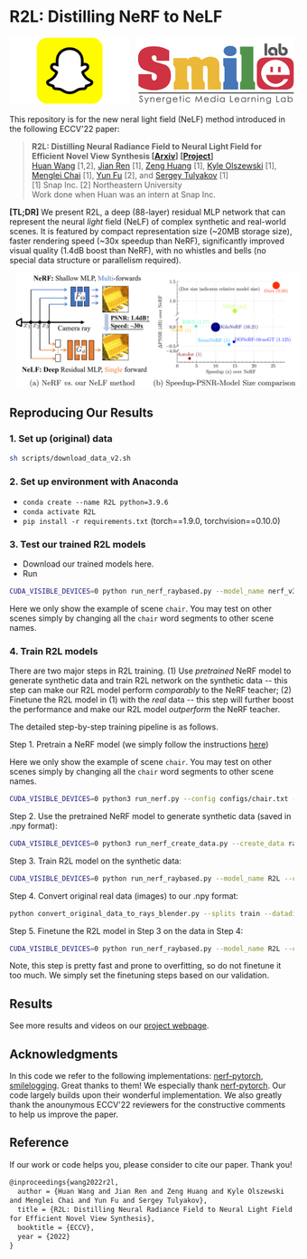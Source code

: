 # R2L: Distilling NeRF to NeLF

<div align="center">
    <a><img src="figs/snap.png"  height="120px" ></a>
    &nbsp
    <a><img src="figs/smile.png"  height="120px" ></a>
</div>

This repository is for the new neral light field (NeLF) method introduced in the following ECCV'22 paper:
> **R2L: Distilling Neural Radiance Field to Neural Light Field for Efficient Novel View Synthesis [[Arxiv](https://arxiv.org/abs/2203.17261)] [[Project](https://snap-research.github.io/R2L/)]** \
> [Huan Wang](http://huanwang.tech/) [1,2], [Jian Ren](https://alanspike.github.io/) [1], [Zeng Huang](https://zeng.science/) [1], [Kyle Olszewski](https://kyleolsz.github.io/) [1], [Menglei Chai](https://mlchai.com/) [1], [Yun Fu](http://www1.ece.neu.edu/~yunfu/) [2], and [Sergey Tulyakov](http://www.stulyakov.com/) [1] \
> [1] Snap Inc. [2] Northeastern University \
> Work done when Huan was an intern at Snap Inc.

**[TL;DR]** We present R2L, a deep (88-layer) residual MLP network that can represent the neural *light* field (NeLF) of complex synthetic and real-world scenes. It is featured by compact representation size (~20MB storage size), faster rendering speed (~30x speedup than NeRF), significantly improved visual quality (1.4dB boost than NeRF), with no whistles and bells (no special data structure or parallelism required).

<center><img src="frontpage.png" width="700" hspace="10"></center>


## Reproducing Our Results
### 1. Set up (original) data
```bash
sh scripts/download_data_v2.sh
```

### 2. Set up environment with Anaconda
- `conda create --name R2L python=3.9.6`
- `conda activate R2L`
- `pip install -r requirements.txt` (torch==1.9.0, torchvision==0.10.0)

### 3. Test our trained R2L models
- Download our trained models here.
- Run
```bash
CUDA_VISIBLE_DEVICES=0 python run_nerf_raybased.py --model_name nerf_v3.2 --config configs/chair_noview.txt --n_sample_per_ray 16 --netwidth 256 --netdepth 88 --datadir_kd data/nerf_synthetic/chair_v8_Rand_Origins_Dirs_4096RaysPerNpy_10kImages --use_residual --cache_ignore data --trial.ON --trial.body_arch resmlp --pretrained_ckpt R2L_models/W256D88__blender_chair__400x400.tar --render_only --render_test --testskip 1 --project Test__R2L_W256D88__blender_chair__400x400
```  
Here we only show the example of scene `chair`. You may test on other scenes simply by changing all the `chair` word segments to other scene names.
 
### 4. Train R2L models
There are two major steps in R2L training. (1) Use *pretrained* NeRF model to generate synthetic data and train R2L network on the synthetic data -- this step can make our R2L model perform *comparably* to the NeRF teacher; (2) Finetune the R2L model in (1) with the *real* data -- this step will further boost the performance and make our R2L model *outperform* the NeRF teacher.

The detailed step-by-step training pipeline is as follows.

Step 1. Pretrain a NeRF model (we simply follow the instructions [here](https://github.com/yenchenlin/nerf-pytorch))

Here we only show the example of scene `chair`. You may test on other scenes simply by changing all the `chair` word segments to other scene names.
```bash
CUDA_VISIBLE_DEVICES=0 python3 run_nerf.py --config configs/chair.txt --screen --cache_ignore data,__pycache__,torchsearchsorted,imgs --project nerf__blender_chair__400x400
```

Step 2. Use the pretrained NeRF model to generate synthetic data (saved in .npy format):
```bash
CUDA_VISIBLE_DEVICES=0 python3 run_nerf_create_data.py --create_data rand --config configs/chair.txt --teacher_ckpt Experiments/nerf__blender_chair__400x400*/weights/200000.tar --n_pose_kd 10000 --datadir_kd data/nerf_synthetic/chair:data/nerf_synthetic/chair_R2LData_400x400_Images10000 --screen --cache_ignore data,__pycache__,torchsearchsorted,imgs --project nerf__blender_chair__CreateData

```
Step 3. Train R2L model on the synthetic data:
```bash
CUDA_VISIBLE_DEVICES=0 python run_nerf_raybased.py --model_name R2L --config configs/chair_noview.txt --n_sample_per_ray 16 --netwidth 256 --netdepth 88 --datadir_kd data/nerf_synthetic/chair_R2LData_400x400_Images10000 --n_pose_video 20,1,1 --N_iters 1200000 --N_rand 20 --data_mode rays --hard_ratio 0.2 --hard_mul 20 --use_residual --trial.ON --trial.body_arch resmlp --num_worker 8 --warmup_lr 0.0001,200 --cache_ignore data,__pycache__,torchsearchsorted,imgs --screen --project R2L__blender_chair__400x400
```

Step 4. Convert original real data (images) to our .npy format:
```bash
python convert_original_data_to_rays_blender.py --splits train --datadir data/nerf_synthetic/chair
```

Step 5. Finetune the R2L model in Step 3 on the data in Step 4:
```bash
CUDA_VISIBLE_DEVICES=0 python run_nerf_raybased.py --model_name R2L --config configs/chair_noview.txt --n_sample_per_ray 16 --netwidth 256 --netdepth 88 --datadir_kd data/nerf_synthetic/chair_train_Rand_Origins_Dirs_4096RaysPerNpy_800x800 --n_pose_video 20,1,1 --N_iters 1600000 --N_rand 20 --data_mode rays --hard_ratio 0.2 --hard_mul 20 --use_residual --cache_ignore data,__pycache__,torchsearchsorted,imgs  --screen --trial.ON --trial.body_arch resmlp --num_worker 8 --warmup_lr 0.0001,200 --save_intermediate_models --pretrained_ckpt Experiments/R2L__blender_chair__400x400_SERVER*/weights/ckpt_1200000.tar --resume --project R2L__blender_chair__400x400__ft
```
Note, this step is pretty fast and prone to overfitting, so do not finetune it too much. We simply set the finetuning steps based on our validation.


## Results
See more results and videos on our [project webpage](https://snap-research.github.io/R2L/).


## Acknowledgments
In this code we refer to the following implementations: [nerf-pytorch](https://github.com/yenchenlin/nerf-pytorch), [smilelogging](https://github.com/MingSun-Tse/smilelogging). Great thanks to them! We especially thank [nerf-pytorch](https://github.com/yenchenlin/nerf-pytorch). Our code largely builds upon their wonderful implementation. We also greatly thank the anounymous ECCV'22 reviewers for the constructive comments to help us improve the paper.

## Reference

If our work or code helps you, please consider to cite our paper. Thank you!

    @inproceedings{wang2022r2l,
      author = {Huan Wang and Jian Ren and Zeng Huang and Kyle Olszewski and Menglei Chai and Yun Fu and Sergey Tulyakov},
      title = {R2L: Distilling Neural Radiance Field to Neural Light Field for Efficient Novel View Synthesis},
      booktitle = {ECCV},
      year = {2022}
    }




